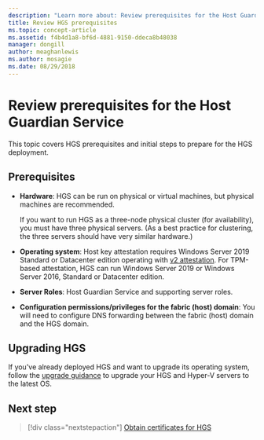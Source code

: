```yaml
---
description: "Learn more about: Review prerequisites for the Host Guardian Service"
title: Review HGS prerequisites
ms.topic: concept-article
ms.assetid: f4b4d1a8-bf6d-4881-9150-ddeca8b48038
manager: dongill
author: meaghanlewis
ms.author: mosagie
ms.date: 08/29/2018
---
```


# Review prerequisites for the Host Guardian Service


This topic covers HGS prerequisites and initial steps to prepare for the HGS deployment.

## Prerequisites

-   **Hardware**: HGS can be run on physical or virtual machines, but physical machines are recommended.

    If you want to run HGS as a three-node physical cluster (for availability), you must have three physical servers. (As a best practice for clustering, the three servers should have very similar hardware.)

-   **Operating system**: Host key attestation requires Windows Server 2019 Standard or Datacenter edition operating with [v2 attestation](guarded-fabric-tpm-trusted-attestation-capturing-hardware.md#versioned-attestation-policies). For TPM-based attestation, HGS can run Windows Server 2019 or Windows Server 2016, Standard or Datacenter edition.

-   **Server Roles**: Host Guardian Service and supporting server roles.

-   **Configuration permissions/privileges for the fabric (host) domain**: You will need to configure DNS forwarding between the fabric (host) domain and the HGS domain.

## Upgrading HGS

If you've already deployed HGS and want to upgrade its operating system, follow the [upgrade guidance](guarded-fabric-upgrade-to-2019.md) to upgrade your HGS and Hyper-V servers to the latest OS.

## Next step

> [!div class="nextstepaction"]
> [Obtain certificates for HGS](guarded-fabric-obtain-certs.md)
